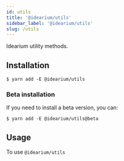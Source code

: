 ```yaml
---
id: utils
title: '@idearium/utils'
sidebar_label: '@idearium/utils'
slug: /utils
---
```


Idearium utility methods.

## Installation

```shell
$ yarn add -E @idearium/utils
```

### Beta installation

If you need to install a beta version, you can:

```shell
$ yarn add -E @idearium/utils@beta
```

## Usage

To use `@idearium/utils`
